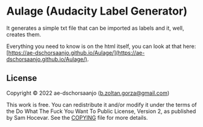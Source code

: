 # Aulage (Audacity Label Generator)

It generates a simple txt file that can be imported as labels and it, well, creates them.

Everything you need to know is on the html itself, you can look at that here: [https://ae-dschorsaanjo.github.io/Aulage/](https://ae-dschorsaanjo.github.io/Aulage/).

## License 

Copyright © 2022 ae-dschorsaanjo (b.zoltan.gorza@gmail.com)

This work is free. You can redistribute it and/or modify it under the
terms of the Do What The Fuck You Want To Public License, Version 2,
as published by Sam Hocevar. See the [COPYING](./COPYING) file for more details.
